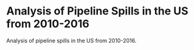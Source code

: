 # Analysis of Pipeline Spills in the US from 2010-2016

Analysis of pipeline spills in the US from 2010-2016.
